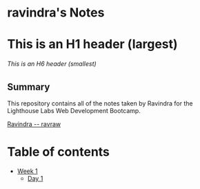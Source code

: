 # ravindra's Notes

# This is an H1 header (largest)

###### This is an H6 header (smallest)

## Summary

This repository contains all of the notes taken by Ravindra for the Lighthouse Labs Web Development Bootcamp.

[Ravindra -- ravraw](https://github.com/ravraw)

# Table of contents

- [Week 1](/Week_1)
  - [Day 1](/Week_1/Day_1)
